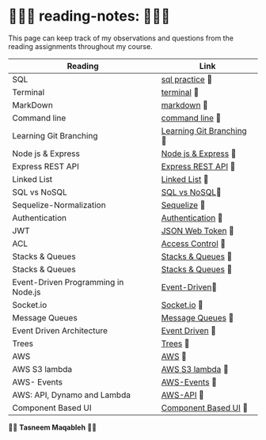 #  👩🏻‍💻 reading-notes: 👩🏻‍💻  
This page can keep track of my observations and questions from the reading assignments throughout my course.

| **Reading**      | **Link**|
| -----------      | ----------- |
|     SQL          |  [sql practice](sql.md) 📁   |
|    Terminal      |  [terminal](terminal.md) 📁  |
|    MarkDown      |  [markdown](markdown.md) 📁  |
|   Command line   |  [command line](commandline.md) 📁|
| Learning Git Branching |[Learning Git Branching](gitBranching.md) 📁|
| Node js & Express| [Node js & Express](Express.md) 📁|
| Express REST API | [Express REST API](/ExpressRestApi.md) 📁|
| Linked List      | [Linked List](/linkedList.md) 📁 |
| SQL vs NoSQL     | [SQL vs NoSQL](./sqlVsNosql.md)📁 |
|Sequelize-Normalization | [Sequelize](./%20Sequelize.md) 📁 |
| Authentication   | [Authentication](./Authentication.md) 📁|
|       JWT        | [JSON Web Token](./jwt.md) 📁|
|       ACL        | [Access Control](./ACL.md) 📁|
| Stacks & Queues  | [Stacks & Queues](./Stacks%20%26%20Queues.md) 📁|
| Stacks & Queues  | [Stacks & Queues](./Stacks%20%26%20Queues.md) 📁|
|Event-Driven Programming in Node.js| [Event-Driven](./Event-Driven.md)📁|
| Socket.io | [Socket.io](./Socket.io.md) 📁|
| Message Queues | [Message Queues](./Message-Queues.md) 📁|
| Event Driven Architecture | [Event Driven](./EventDrivenArchitecture.md) 📁|
|      Trees     | [Trees](./Trees.md) 📁|
|      AWS     | [AWS](./aws.md) 📁|
|      AWS S3 lambda    | [AWS S3 lambda](./AWS-S3-lambda.md) 📁|
|      AWS- Events    | [ AWS-Events](./AWS-Events.md) 📁|
| AWS: API, Dynamo and Lambda    | [ AWS-API](./AWS-API.md) 📁|
| Component Based UI    | [ Component Based UI](./ComponentBasedUI.md) 📁|


👩‍💻 **Tasneem Maqableh** 👩‍💻 
